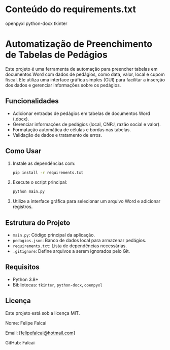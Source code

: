# Conteúdo do requirements.txt
openpyxl
python-docx
tkinter

# Automatização de Preenchimento de Tabelas de Pedágios

Este projeto é uma ferramenta de automação para preencher tabelas em documentos Word com dados de pedágios, como data, valor, local e cupom fiscal. Ele utiliza uma interface gráfica simples (GUI) para facilitar a inserção dos dados e gerenciar informações sobre os pedágios.

## Funcionalidades
- Adicionar entradas de pedágios em tabelas de documentos Word (.docx).
- Gerenciar informações de pedágios (local, CNPJ, razão social e valor).
- Formatação automática de células e bordas nas tabelas.
- Validação de dados e tratamento de erros.
  
## Como Usar
1. Instale as dependências com:
   ```bash
   pip install -r requirements.txt
   ```
2. Execute o script principal:
   ```bash
   python main.py
   ```
3. Utilize a interface gráfica para selecionar um arquivo Word e adicionar registros.

## Estrutura do Projeto
- `main.py`: Código principal da aplicação.
- `pedagios.json`: Banco de dados local para armazenar pedágios.
- `requirements.txt`: Lista de dependências necessárias.
- `.gitignore`: Define arquivos a serem ignorados pelo Git.

## Requisitos
- Python 3.8+
- Bibliotecas: `tkinter`, `python-docx`, `openpyxl`

## Licença
Este projeto está sob a licença MIT.

Nome: Felipe Falcai

Email: [felipefalcai@hotmail.com]

GitHub: Falcai
